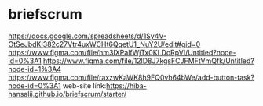 # briefscrum
https://docs.google.com/spreadsheets/d/1Sy4V-OtSeJbdKI382c27Vtr4uxWCHt6QqetU1_NuY2U/edit#gid=0
https://www.figma.com/file/hm3IXPalfWjTx0KLDoRpVI/Untitled?node-id=0%3A1
https://www.figma.com/file/12lD8J7kgsFCJFMFtVmQfk/Untitled?node-id=1%3A4
https://www.figma.com/file/raxzwKaWK8h9FQ0vh64bWe/add-button-task?node-id=0%3A1
web-site link:https://hiba-hansalii.github.io/briefscrum/starter/
